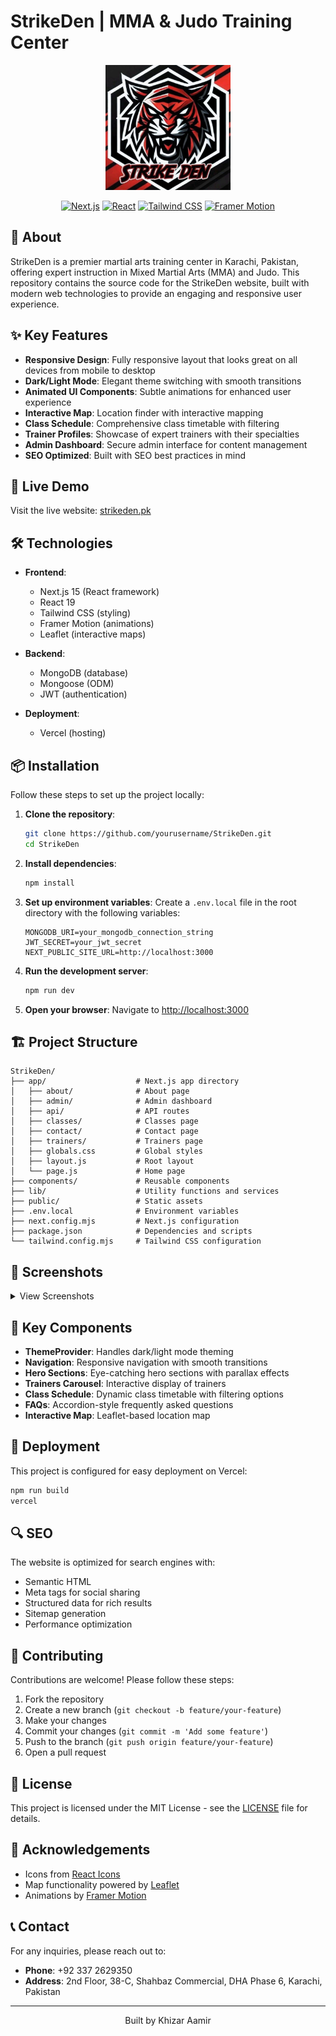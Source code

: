 # StrikeDen | MMA & Judo Training Center

<p align="center">
  <img src="public/images/logo.png" alt="StrikeDen Logo" width="200" height="auto" />
</p>

<p align="center">
  <a href="https://nextjs.org/"><img src="https://img.shields.io/badge/Next.js-15.1.6-000000?style=flat&logo=next.js" alt="Next.js" /></a>
  <a href="https://reactjs.org/"><img src="https://img.shields.io/badge/React-19.0.0-61DAFB?style=flat&logo=react" alt="React" /></a>
  <a href="https://tailwindcss.com/"><img src="https://img.shields.io/badge/Tailwind%20CSS-3.4.1-38B2AC?style=flat&logo=tailwind-css" alt="Tailwind CSS" /></a>
  <a href="https://www.framer.com/motion/"><img src="https://img.shields.io/badge/Framer%20Motion-12.3.1-0055FF?style=flat&logo=framer" alt="Framer Motion" /></a>
</p>

## 🥋 About

StrikeDen is a premier martial arts training center in Karachi, Pakistan, offering expert instruction in Mixed Martial Arts (MMA) and Judo. This repository contains the source code for the StrikeDen website, built with modern web technologies to provide an engaging and responsive user experience.

## ✨ Key Features

- **Responsive Design**: Fully responsive layout that looks great on all devices from mobile to desktop
- **Dark/Light Mode**: Elegant theme switching with smooth transitions
- **Animated UI Components**: Subtle animations for enhanced user experience
- **Interactive Map**: Location finder with interactive mapping
- **Class Schedule**: Comprehensive class timetable with filtering
- **Trainer Profiles**: Showcase of expert trainers with their specialties
- **Admin Dashboard**: Secure admin interface for content management
- **SEO Optimized**: Built with SEO best practices in mind

## 🚀 Live Demo

Visit the live website: [strikeden.pk](https://strikeden.pk)

## 🛠️ Technologies

- **Frontend**:
  - Next.js 15 (React framework)
  - React 19
  - Tailwind CSS (styling)
  - Framer Motion (animations)
  - Leaflet (interactive maps)

- **Backend**:
  - MongoDB (database)
  - Mongoose (ODM)
  - JWT (authentication)

- **Deployment**:
  - Vercel (hosting)

## 📦 Installation

Follow these steps to set up the project locally:

1. **Clone the repository**:
   ```bash
   git clone https://github.com/yourusername/StrikeDen.git
   cd StrikeDen
   ```

2. **Install dependencies**:
   ```bash
   npm install
   ```

3. **Set up environment variables**:
   Create a `.env.local` file in the root directory with the following variables:
   ```
   MONGODB_URI=your_mongodb_connection_string
   JWT_SECRET=your_jwt_secret
   NEXT_PUBLIC_SITE_URL=http://localhost:3000
   ```

4. **Run the development server**:
   ```bash
   npm run dev
   ```

5. **Open your browser**:
   Navigate to [http://localhost:3000](http://localhost:3000)

## 🏗️ Project Structure

```
StrikeDen/
├── app/                    # Next.js app directory
│   ├── about/              # About page
│   ├── admin/              # Admin dashboard
│   ├── api/                # API routes
│   ├── classes/            # Classes page
│   ├── contact/            # Contact page
│   ├── trainers/           # Trainers page
│   ├── globals.css         # Global styles
│   ├── layout.js           # Root layout
│   └── page.js             # Home page
├── components/             # Reusable components
├── lib/                    # Utility functions and services
├── public/                 # Static assets
├── .env.local              # Environment variables
├── next.config.mjs         # Next.js configuration
├── package.json            # Dependencies and scripts
└── tailwind.config.mjs     # Tailwind CSS configuration
```

## 📱 Screenshots

<details>
<summary>View Screenshots</summary>

### Home Page
![Home Page](screenshots/home.png)

### Classes
![Classes](screenshots/classes.png)

### Trainers
![Trainers](screenshots/trainers.png)

### Contact Page
![Contact Page](screenshots/contact.png)

</details>

## 🧩 Key Components

- **ThemeProvider**: Handles dark/light mode theming
- **Navigation**: Responsive navigation with smooth transitions
- **Hero Sections**: Eye-catching hero sections with parallax effects
- **Trainers Carousel**: Interactive display of trainers
- **Class Schedule**: Dynamic class timetable with filtering options
- **FAQs**: Accordion-style frequently asked questions
- **Interactive Map**: Leaflet-based location map

## 🚀 Deployment

This project is configured for easy deployment on Vercel:

```bash
npm run build
vercel
```

## 🔍 SEO

The website is optimized for search engines with:
- Semantic HTML
- Meta tags for social sharing
- Structured data for rich results
- Sitemap generation
- Performance optimization

## 🤝 Contributing

Contributions are welcome! Please follow these steps:

1. Fork the repository
2. Create a new branch (`git checkout -b feature/your-feature`)
3. Make your changes
4. Commit your changes (`git commit -m 'Add some feature'`)
5. Push to the branch (`git push origin feature/your-feature`)
6. Open a pull request

## 📄 License

This project is licensed under the MIT License - see the [LICENSE](LICENSE) file for details.

## 👏 Acknowledgements

- Icons from [React Icons](https://react-icons.github.io/react-icons/)
- Map functionality powered by [Leaflet](https://leafletjs.com/)
- Animations by [Framer Motion](https://www.framer.com/motion/)

## 📞 Contact

For any inquiries, please reach out to:

- **Phone**: +92 337 2629350
- **Address**: 2nd Floor, 38-C, Shahbaz Commercial, DHA Phase 6, Karachi, Pakistan

---

<p align="center">
  Built by Khizar Aamir
</p>
